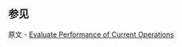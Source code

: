 ## 参见

原文 - [Evaluate Performance of Current Operations]( https://docs.mongodb.com/manual/tutorial/evaluate-operation-performance/ )

